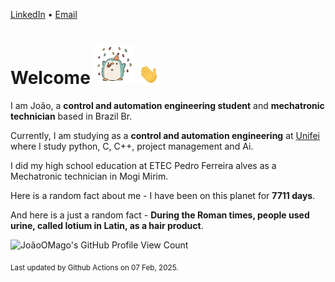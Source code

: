 [LinkedIn](https://www.linkedin.com/in/joão-pedro-gozzoli-b95641301/) &bull;
[Email](joaopedrogozzoli@gmail.com)

# Welcome <img src="happy.gif" height="64px" /> <img src="wave.gif" height="32px" />

I am João, a  **control and automation engineering student** and **mechatronic technician** based in Brazil Br.

Currently, I am studying as a **control and automation engineering** at [Unifei](https://unifei.edu.br) where I study python, C, C++, project management and Ai.

I did my high school education at ETEC Pedro Ferreira alves as a Mechatronic technician in Mogi Mirim.

Here is a random fact about me - I have been on this planet for **7711 days**.

And here is a just a random fact -  **During the Roman times, people used urine, called lotium in Latin, as a hair product**.

![JoãoOMago's GitHub Profile View Count](https://komarev.com/ghpvc/?username=JoaoOMago)

<sub>Last updated by Github Actions on 07 Feb, 2025.</sub>
